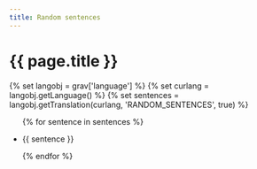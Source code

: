```yaml
---
title: Random sentences
---
```


<h1> {{ page.title }} </h1>

{% set langobj  = grav['language'] %}
{% set curlang  = langobj.getLanguage() %}
{% set sentences = langobj.getTranslation(curlang, 'RANDOM_SENTENCES', true) %}

<ul>
{% for sentence in sentences %}
    <li><p> {{ sentence }} </p></li>
{% endfor %}
</ul>